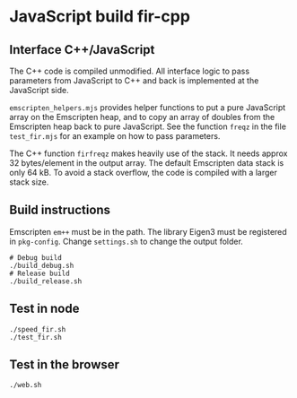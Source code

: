 # JavaScript build fir-cpp
## Interface C++/JavaScript
The C++ code is compiled unmodified. All interface logic to pass parameters from JavaScript to C++ and back is implemented at the JavaScript side.

`emscripten_helpers.mjs` provides helper functions to put a pure JavaScript array on the Emscripten heap, and to copy an array of doubles from the Emscripten heap back to pure JavaScript.
See the function `freqz` in the file `test_fir.mjs` for an example on how to pass parameters.

The C++ function `firfreqz` makes heavily use of the stack. It needs approx 32 bytes/element in the output array. The default Emscripten data stack is only 64 kB.
To avoid a stack overflow, the code is compiled with a larger stack size.

## Build instructions
Emscripten `em++` must be in the path. The library Eigen3 must be registered in `pkg-config`. Change `settings.sh` to change the output folder.
```
# Debug build
./build_debug.sh
# Release build
./build_release.sh
```

## Test in node
```
./speed_fir.sh
./test_fir.sh
```

## Test in the browser
```
./web.sh
```
